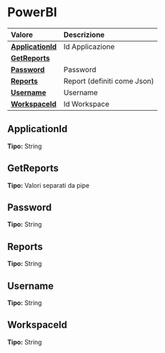 # PowerBI

| Valore | Descrizione |
| :--- | :--- |
| [**ApplicationId**](powerbi.md#applicationid) | Id Applicazione |
| [**GetReports**](powerbi.md#getreports) |  |
| [**Password**](powerbi.md#password) | Password |
| [**Reports**](powerbi.md#reports) | Report \(definiti come Json\) |
| [**Username**](powerbi.md#username) | Username |
| [**WorkspaceId**](powerbi.md#workspaceid) | Id Workspace |

## ApplicationId

**Tipo:** String

## GetReports

**Tipo:** Valori separati da pipe

## Password

**Tipo:** String

## Reports

**Tipo:** String

## Username

**Tipo:** String

## WorkspaceId

**Tipo:** String

